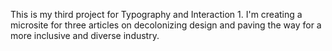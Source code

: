 This is my third project for Typography and Interaction 1. I'm creating a microsite for three articles on decolonizing design and paving the way for a more inclusive and diverse industry.
